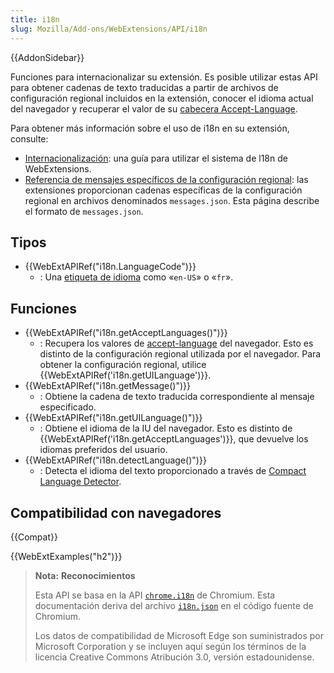 ```yaml
---
title: i18n
slug: Mozilla/Add-ons/WebExtensions/API/i18n
---
```


{{AddonSidebar}}

Funciones para internacionalizar su extensión. Es posible utilizar estas API para obtener cadenas de texto traducidas a partir de archivos de configuración regional incluidos en la extensión, conocer el idioma actual del navegador y recuperar el valor de su [cabecera Accept-Language](/es/docs/Web/HTTP/Content_negotiation#The_Accept-Language_header).

Para obtener más información sobre el uso de i18n en su extensión, consulte:

- [Internacionalización](/es/docs/Mozilla/Add-ons/WebExtensions/Internationalization): una guía para utilizar el sistema de l18n de WebExtensions.
- [Referencia de mensajes específicos de la configuración regional](/es/docs/Mozilla/Add-ons/WebExtensions/API/i18n/Locale-Specific_Message_reference): las extensiones proporcionan cadenas específicas de la configuración regional en archivos denominados `messages.json`. Esta página describe el formato de `messages.json`.

## Tipos

- {{WebExtAPIRef("i18n.LanguageCode")}}
  - : Una [etiqueta de idioma](https://www.w3.org/Protocols/rfc2616/rfc2616-sec3.html#sec3.10) como «`en-US`» o «`fr`».

## Funciones

- {{WebExtAPIRef("i18n.getAcceptLanguages()")}}
  - : Recupera los valores de [accept-language](/es/docs/Web/HTTP/Content_negotiation#The_Accept-Language_header) del navegador. Esto es distinto de la configuración regional utilizada por el navegador. Para obtener la configuración regional, utilice {{WebExtAPIRef('i18n.getUILanguage')}}.
- {{WebExtAPIRef("i18n.getMessage()")}}
  - : Obtiene la cadena de texto traducida correspondiente al mensaje especificado.
- {{WebExtAPIRef("i18n.getUILanguage()")}}
  - : Obtiene el idioma de la IU del navegador. Esto es distinto de {{WebExtAPIRef('i18n.getAcceptLanguages')}}, que devuelve los idiomas preferidos del usuario.
- {{WebExtAPIRef("i18n.detectLanguage()")}}
  - : Detecta el idioma del texto proporcionado a través de [Compact Language Detector](https://github.com/CLD2Owners/cld2).

<!---->

## Compatibilidad con navegadores

{{Compat}}

{{WebExtExamples("h2")}}

> **Nota:** **Reconocimientos**
>
> Esta API se basa en la API [`chrome.i18n`](https://developer.chrome.com/extensions/i18n) de Chromium. Esta documentación deriva del archivo [`i18n.json`](https://chromium.googlesource.com/chromium/src/+/master/chrome/common/extensions/api/i18n.json) en el código fuente de Chromium.
>
> Los datos de compatibilidad de Microsoft Edge son suministrados por Microsoft Corporation y se incluyen aquí según los términos de la licencia Creative Commons Atribución 3.0, versión estadounidense.

<!--
// Copyright 2015 The Chromium Authors. All rights reserved.
//
// Redistribution and use in source and binary forms, with or without
// modification, are permitted provided that the following conditions are
// met:
//
//    * Redistributions of source code must retain the above copyright
// notice, this list of conditions and the following disclaimer.
//    * Redistributions in binary form must reproduce the above
// copyright notice, this list of conditions and the following disclaimer
// in the documentation and/or other materials provided with the
// distribution.
//    * Neither the name of Google Inc. nor the names of its
// contributors may be used to endorse or promote products derived from
// this software without specific prior written permission.
//
// THIS SOFTWARE IS PROVIDED BY THE COPYRIGHT HOLDERS AND CONTRIBUTORS
// "AS IS" AND ANY EXPRESS OR IMPLIED WARRANTIES, INCLUDING, BUT NOT
// LIMITED TO, THE IMPLIED WARRANTIES OF MERCHANTABILITY AND FITNESS FOR
// A PARTICULAR PURPOSE ARE DISCLAIMED. IN NO EVENT SHALL THE COPYRIGHT
// OWNER OR CONTRIBUTORS BE LIABLE FOR ANY DIRECT, INDIRECT, INCIDENTAL,
// SPECIAL, EXEMPLARY, OR CONSEQUENTIAL DAMAGES (INCLUDING, BUT NOT
// LIMITED TO, PROCUREMENT OF SUBSTITUTE GOODS OR SERVICES; LOSS OF USE,
// DATA, OR PROFITS; OR BUSINESS INTERRUPTION) HOWEVER CAUSED AND ON ANY
// THEORY OF LIABILITY, WHETHER IN CONTRACT, STRICT LIABILITY, OR TORT
// (INCLUDING NEGLIGENCE OR OTHERWISE) ARISING IN ANY WAY OUT OF THE USE
// OF THIS SOFTWARE, EVEN IF ADVISED OF THE POSSIBILITY OF SUCH DAMAGE.
-->
